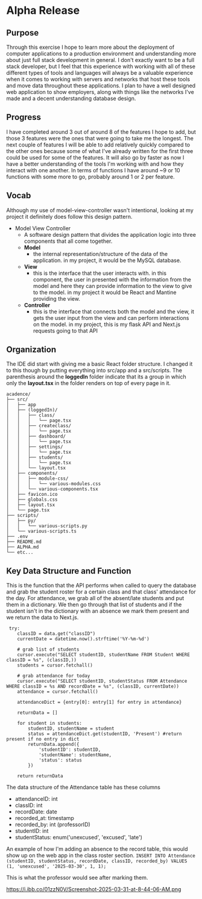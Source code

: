 # Alpha Release

## Purpose
Through this exercise I hope to learn more about the deployment of computer applications to a production environment and understanding more about just full stack development in general. I don't exactly want to be a full stack developer, but I feel that this experience with working with all of these different types of tools and languages will always be a valuable experience when it comes to working with servers and networks that host these tools and move data throughout these applications. I plan to have a well designed web application to show employers, along with things like the networks I've made and a decent understanding database design.

## Progress
I have completed around 3 out of around 8 of the features I hope to add, but those 3 features were the ones that were going to take me the longest. The next couple of features I will be able to add relatively quickly compared to the other ones because some of what I've already written for the first three could be used for some of the features. It will also go by faster as now I have a better understanding of the tools I'm working with and how they interact with one another. In terms of functions I have around ~9 or 10 functions with some more to go, probably around 1 or 2 per feature.

## Vocab
Although my use of model-view-controller wasn't intentional, looking at my project it definitely does follow this design pattern.
* Model View Controller
  * A software design pattern that divides the application logic into three components that all come together. 
  * **Model** 
    * the internal representation/structure of the data of the application. in my project, it would be the MySQL database.
  * **View** 
    *  this is the interface that the user interacts with. in this component, the user in presented with the information from the model and here they can provide information to the view to give to the model. in my project it would be React and Mantine providing the view.
  * **Controller** 
    * this is the interface that connects both the model and the view, it gets the user input from the view and can perform interactions on the model. in my project, this is my flask API and Next.js requests going to that API

## Organization
The IDE did start with giving me a basic React folder structure. I changed it to this though by putting everything into src/app and a src/scripts. The parenthesis around the **loggedIn** folder indicate that its a group in which only the **layout.tsx** in the folder renders on top of every page in it.

```
acadence/
├── src/
│   ├── app
│   ├── (loggedIn)/
│   │   ├── class/
│   │   │   └── page.tsx
│   │   ├── createclass/
│   │   │   └── page.tsx
│   │   ├── dashboard/
│   │   │   └── page.tsx
│   │   ├── settings/
│   │   │   └── page.tsx
│   │   ├── students/
│   │   │   └── page.tsx
│   │   └── layout.tsx
│   ├── components/
│   │   ├── module-css/
│   │   │   └── various-modules.css
│   │   └── various-components.tsx
│   ├── favicon.ico
│   ├── globals.css
│   ├── layout.tsx
│   └── page.tsx
├── scripts/
│   ├── py/
│   │   └── various-scripts.py
│   └── various-scripts.ts
├── .env
├── README.md
├── ALPHA.md
└── etc...
```

## Key Data Structure and Function
This is the function that the API performs when called to query the database and grab the student roster for a certain class and that class' attendance for the day. For attendance, we grab all of the absent/late students and put them in a dictionary. We then go through that list of students and if the student isn't in the dictionary with an absence we mark them present and we return the data to Next.js.

     try:
        classID = data.get("classID")
        currentDate = datetime.now().strftime('%Y-%m-%d')

        # grab list of students
        cursor.execute("SELECT studentID, studentName FROM Student WHERE classID = %s", (classID,))
        students = cursor.fetchall()

        # grab attendance for today
        cursor.execute("SELECT studentID, studentStatus FROM Attendance WHERE classID = %s AND recordDate = %s", (classID, currentDate))
        attendance = cursor.fetchall()

        attendanceDict = {entry[0]: entry[1] for entry in attendance}

        returnData = []

        for student in students:
            studentID, studentName = student
            status = attendanceDict.get(studentID, 'Present') #return present if no entry in dict
            returnData.append({
                'studentID': studentID,
                'studentName': studentName,
                'status': status
            })

        return returnData
The data structure of the Attendance table has these columns
* attendanceID: int
* classID: int
* recordDate: date
* recorded_at: timestamp
* recorded_by: int (professorID)
* studentID: int
* studentStatus: enum('unexcused', 'excused', 'late')

An example of how I'm adding an absence to the record table, this would show up on the web app in the class roster section.
`INSERT INTO Attendance (studentID, studentStatus, recordDate, classID, recorded_by) VALUES
(1, 'unexcused', '2025-03-30', 1, 1);`

This is what the professor would see after marking them.

https://i.ibb.co/01zzN0V/Screenshot-2025-03-31-at-8-44-06-AM.png